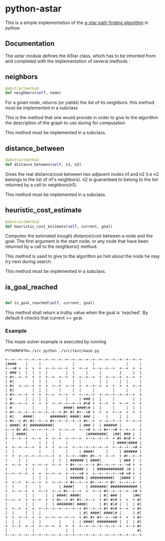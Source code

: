python-astar
============

This is a simple implementation of the [a-star path finding algorithm](https://en.wikipedia.org/wiki/A*_search_algorithm) in python

## Documentation

The astar module defines the AStar class, which has to be inherited from and completed with the implementation of several methods :

## neighbors
```py
@abstractmethod
def neighbors(self, node)

```

For a given node, returns (or yields) the list of its neighbors. this method must be implemented in a subclass

This is the method that one would provide in order to give to the algorithm the description of the graph to use during for computation

This method must be implemented in a subclass.

## distance\_between
```py
@abstractmethod
def distance_between(self, n1, n2)

```

Gives the real distance/cost between two adjacent nodes n1 and n2 (i.e n2 belongs to the list of n1's neighbors).
n2 is guaranteed to belong to the list returned by a call to neighbors(n1).

This method must be implemented in a subclass.


## heuristic\_cost\_estimate
```py
@abstractmethod
def heuristic_cost_estimate(self, current, goal)

```

Computes the estimated (rough) distance/cost between a node and the goal. The first argument is the start node, or any node that have been returned by a call to the neighbors() method.

This method is used to give to the algorithm an hint about the node he may try next during search.

This method must be implemented in a subclass.


## is\_goal\_reached
```py

def is_goal_reached(self, current, goal)

```

This method shall return a truthy value when the goal is 'reached'. By default it checks that current == goal.


### Example

The maze solver example is executed by running

``PYTHONPATH=./src python ./src/test/maze.py``

```
+--+--+--+--+--+--+--+--+--+--+--+--+--+--+--+--+--+--+--+--+
|####    |     |              |        |              |     |
+--+# +  +  +  +  +--+--+--+  +  +--+  +--+--+--+  +--+  +  +
| ### |  |  |  |  |        |  |     |     |        |     |  |
+ #+--+--+  +  +  +--+  +--+  +  +--+--+  +  +--+--+  +--+  +
| #|        |  |  |     |     |  |        |  |     |  |     |
+ #+  +--+--+  +  +  +--+  +--+  +  +--+--+  +  +  +  +  +--+
| #|        |  |  |     |     |  |     |        |     |     |
+ #+--+--+  +  +  +--+  +--+  +  +--+--+  +--+--+--+--+--+  +
| #      |  |  |  |        |     | ### |  |     |        |  |
+ #+--+--+  +  +  +  +--+--+--+--+ #+# +  +--+  +  +--+  +  +
| #         |     |       ####| ####|# |  |     |     |  |  |
+ #+--+--+--+--+--+--+--+ #+ #+ #+--+# +  +  +  +--+  +  +  +
| #|    ####|       #######| ####| ### |     |     |  |     |
+ #+--+ #+ #+--+--+ #+--+--+--+--+ #+--+  +--+--+--+  +--+--+
| ####| #| ##########|           | ### |  | ###### |        |
+--+ #+ #+--+--+--+--+  +--+--+  +--+# +--+ #+--+# +--+--+  +
|  | ####|        |     |           |########|  |##| ### |  |
+  +--+--+  +--+  +  +--+  +--+--+  +--+--+--+  + #+ #+# +  +
|        |     |  |  |     |                    | ####|#### |
+  +--+--+--+  +  +  +  +--+  +--+--+--+--+--+  +--+--+--+# +
|  |           |     |     |     | ####|     |     | ###### |
+  +  +--+--+--+--+--+  +  +--+--+##+ #+--+  +--+  + #+--+--+
|     |  |           |  |  | ###### | ####|        | ### |  |
+  +--+  +  +--+--+  +--+  + #+--+--+--+ #+--+--+--+--+# +  +
|        |  |     |        | ###### |  | ############ |# |  |
+--+--+--+  +  +  +--+--+  +--+--+# +  +--+--+--+--+# +# +  +
|           |  |  |        | ###### | ##########|  |#### |  |
+  +--+  +--+--+  +  +--+--+ #+--+--+ #+--+--+ #+  +--+--+  +
|  |     |     |        | ####|     | #######| ############ |
+  +--+--+  +  +--+  +--+ #+--+--+  +  +--+ #+--+--+--+--+# +
|        |  |     |  | ####| ####|        | #| ### |     |##|
+--+--+  +  +--+  +  + #+--+ #+ #+--+--+  + #+ #+# +  +  + #+
|        |  |     |  | #######| ####|     | #| #|# |  |  | #|
+  +--+  +  +  +--+--+--+--+--+--+ #+--+--+ #+ #+# +--+  + #+
|  |     |  |  |                 | #| ####| ####|# |     | #|
+  +  +--+  +  +  +--+--+--+--+  + #+ #+ #+--+--+# +  +  + #+
|  |  |     |  |        |     |  | ####| ######### |  |  | #|
+  +--+  +--+  +--+--+  +  +  +  +--+--+--+--+--+--+  +--+ #+
|           |              |  |                            #|
+--+--+--+--+--+--+--+--+--+--+--+--+--+--+--+--+--+--+--+--+
```
